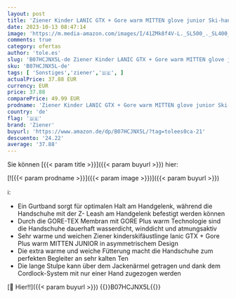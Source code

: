 ```yaml
---
layout: post
title: 'Ziener Kinder LANIC GTX + Gore warm MITTEN glove junior Ski-handschuhe  black  5.5  M '
date: 2023-10-13 08:47:14
image: 'https://m.media-amazon.com/images/I/41ZMk8f4V-L._SL500_._SL400_.jpg'
comments: true
category: ofertas
author: 'tole.es'
slug: 'B07HCJNX5L-de Ziener Kinder LANIC GTX + Gore warm MITTEN glove junior...'
sku: 'B07HCJNX5L-de'
tags: [ 'Sonstiges','ziener','🇩🇪', ]
actualPrice: 37.88 EUR
currency: EUR
price: 37.88
comparePrice: 49.99 EUR
prodname: 'Ziener Kinder LANIC GTX + Gore warm MITTEN glove junior Ski-handschuhe  black  5.5  M '
country: 'de'
flag: '🇩🇪'
brand: 'Ziener'
buyurl: 'https://www.amazon.de/dp/B07HCJNX5L/?tag=tolees0ca-21'
descuento: '24.22'
average: '37.88'
---
```


Sie können [{{< param title >}}]({{< param buyurl >}}) hier:

[![{{< param prodname >}}]({{< param image >}})]({{< param buyurl >}})

ℹ️:

- Ein Gurtband sorgt für optimalen Halt am Handgelenk, während die Handschuhe mit der Z- Leash am Handgelenk befestigt werden können
- Durch die GORE-TEX Membran mit GORE Plus warm Technologie sind die Handschuhe dauerhaft wasserdicht, winddicht und atmungsaktiv
- Sehr warme und weichen Ziener kinderskifäustlinge lanic GTX + Gore Plus warm MITTEN JUNIOR in asymmetrischem Design
- Die extra warme und weiche Fütterung macht die Handschuhe zum perfekten Begleiter an sehr kalten Ten
- Die lange Stulpe kann über dem Jackenärmel getragen und dank dem Cordlock-System mit nur einer Hand zugezogen werden

[🛒 Hier!!]({{< param buyurl >}})
{{<world>}}B07HCJNX5L{{</world>}}
